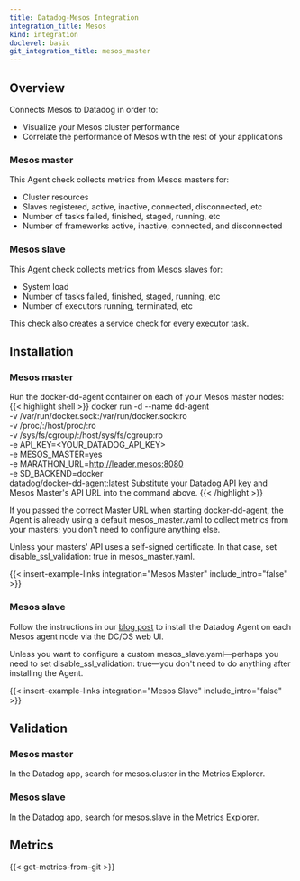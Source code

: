 ```yaml
---
title: Datadog-Mesos Integration
integration_title: Mesos
kind: integration
doclevel: basic
git_integration_title: mesos_master
---
```



## Overview

Connects Mesos to Datadog in order to:

* Visualize your Mesos cluster performance
* Correlate the performance of Mesos with the rest of your applications

### Mesos master

This Agent check collects metrics from Mesos masters for:

* Cluster resources
* Slaves registered, active, inactive, connected, disconnected, etc
* Number of tasks failed, finished, staged, running, etc
* Number of frameworks active, inactive, connected, and disconnected

### Mesos slave

This Agent check collects metrics from Mesos slaves for:

* System load
* Number of tasks failed, finished, staged, running, etc
* Number of executors running, terminated, etc

This check also creates a service check for every executor task.

## Installation
### Mesos master
Run the docker-dd-agent container on each of your Mesos master nodes:
{{< highlight shell >}}
docker run -d --name dd-agent \
  -v /var/run/docker.sock:/var/run/docker.sock:ro \
  -v /proc/:/host/proc/:ro \
  -v /sys/fs/cgroup/:/host/sys/fs/cgroup:ro \
  -e API_KEY=<YOUR_DATADOG_API_KEY> \
  -e MESOS_MASTER=yes \
  -e MARATHON_URL=http://leader.mesos:8080 \
  -e SD_BACKEND=docker \
  datadog/docker-dd-agent:latest
Substitute your Datadog API key and Mesos Master's API URL into the command above.
{{< /highlight >}}

If you passed the correct Master URL when starting docker-dd-agent, the Agent is already using a default mesos_master.yaml to collect metrics from your masters; you don't need to configure anything else.

Unless your masters' API uses a self-signed certificate. In that case, set disable_ssl_validation: true in mesos_master.yaml.

{{< insert-example-links integration="Mesos Master" include_intro="false" >}}

### Mesos slave
Follow the instructions in our [blog post](https://www.datadoghq.com/blog/deploy-datadog-dcos/) to install the Datadog Agent on each Mesos agent node via the DC/OS web UI.

Unless you want to configure a custom mesos_slave.yaml—perhaps you need to set disable_ssl_validation: true—you don't need to do anything after installing the Agent.

{{< insert-example-links integration="Mesos Slave" include_intro="false" >}}

## Validation
### Mesos master

In the Datadog app, search for mesos.cluster in the Metrics Explorer.

### Mesos slave

In the Datadog app, search for mesos.slave in the Metrics Explorer.

## Metrics

{{< get-metrics-from-git >}}
